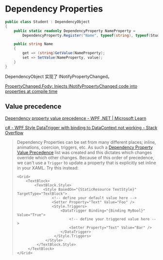 # Dependency Properties
```csharp
public class Student : DependencyObject
{
    public static readonly DependencyProperty NameProperty =
        DependencyProperty.Register("Name", typeof(string), typeof(Student));

    public string Name
    {
        get => (string)GetValue(NameProperty);
        set => SetValue(NameProperty, value);
    }
}
```
DependencyObject 实现了 INotifyPropertyChanged。

[PropertyChanged.Fody: Injects INotifyPropertyChanged code into properties at compile time](https://github.com/Fody/PropertyChanged)

## Value precedence
[Dependency property value precedence - WPF .NET | Microsoft Learn](https://learn.microsoft.com/en-us/dotnet/desktop/wpf/properties/dependency-property-value-precedence?view=netdesktop-7.0)

[c# - WPF Style DataTrigger with binding to DataContext not working - Stack Overflow](https://stackoverflow.com/questions/19319215/wpf-style-datatrigger-with-binding-to-datacontext-not-working)

> Dependency Properties can be set from many different places; inline, animations, coercion, triggers, etc. As such a [Dependency Property Value Precedence](https://learn.microsoft.com/en-us/dotnet/framework/wpf/advanced/dependency-property-value-precedence) list was created and this dictates which changes override which other changes. Because of this order of precedence, we can't use a `Trigger` to update a property that is explicitly set inline in your XAML. Try this instead:
> ```xaml
> <Grid>
>     <TextBlock>
>         <TextBlock.Style>
>             <Style BasedOn="{StaticResource TextStyle}" TargetType="TextBlock">
>                 <!-- define your default value here -->
>                 <Setter Property="Text" Value="Foo" />
>                 <Style.Triggers>
>                     <DataTrigger Binding="{Binding MyBool}" Value="True">
>                         <!-- define your triggered value here -->
>                         <Setter Property="Text" Value="Bar" />
>                     </DataTrigger>
>                  </Style.Triggers>
>              </Style>
>          </TextBlock.Style>
>      </TextBlock>
> </Grid>
> ```